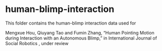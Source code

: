 # human-blimp-interaction

This folder contains the human-blimp interaction data used for 

Mengxue Hou, Qiuyang Tao and Fumin Zhang, “Human Pointing Motion during Interaction with an Autonomous Blimp,” in International Journal of Social Robotics , under review

